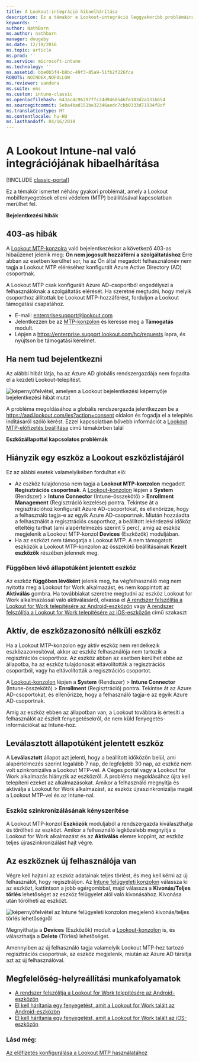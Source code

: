 ```yaml
---
title: A Lookout-integráció hibaelhárítása
description: Ez a témakör a Lookout-integráció leggyakoribb problémáinak hibaelhárítását ismerteti
keywords: ''
author: NathBarn
ms.author: nathbarn
manager: dougeby
ms.date: 12/19/2016
ms.topic: article
ms.prod: ''
ms.service: microsoft-intune
ms.technology: ''
ms.assetid: bbe0b5f4-b8bc-49f3-85a9-51fb2f226fca
ROBOTS: NOINDEX,NOFOLLOW
ms.reviewer: sandera
ms.suite: ems
ms.custom: intune-classic
ms.openlocfilehash: 643ac4c96297ffc24d9460546fe183d2a1316654
ms.sourcegitcommit: 5eba4bad151be32346aedc7cbb0333d71934f8cf
ms.translationtype: HT
ms.contentlocale: hu-HU
ms.lasthandoff: 04/16/2018
---
```

# <a name="troubleshoot-lookout-integration-with-intune"></a>A Lookout Intune-nal való integrációjának hibaelhárítása

[!INCLUDE [classic-portal](../includes/classic-portal.md)]

Ez a témakör ismertet néhány gyakori problémát, amely a Lookout mobilfenyegetések elleni védelem (MTP) beállításával kapcsolatban merülhet fel.

**Bejelentkezési hibák**

## <a name="403-errors"></a>403-as hibák
A [Lookout MTP-konzolra](https://aad.lookout.com) való bejelentkezéskor a következő 403-as hibaüzenet jelenik meg: **Ön nem jogosult hozzáférni a szolgáltatáshoz** Erre abban az esetben kerülhet sor, ha az Ön által megadott felhasználónév nem tagja a Lookout MTP eléréséhez konfigurált Azure Active Directory (AD) csoportnak.

A Lookout MTP csak konfigurált Azure AD-csoportból engedélyezi a felhasználóknak a szolgáltatás elérését. Ha szeretné megtudni, hogy melyik csoporthoz állítottak be Lookout MTP-hozzáférést, forduljon a Lookout támogatási csapatához.

* E-mail: enterprisesupport@lookout.com
* Jelentkezzen be az [MTP-konzolon](http://aad.lookout.com) és keresse meg a **Támogatás** modult.
* Lépjen a https://enterprise.support.lookout.com/hc/requests lapra, és nyújtson be támogatási kérelmet.

## <a name="unable-to-sign-in"></a>Ha nem tud bejelentkezni
Az alábbi hibát látja, ha az Azure AD globális rendszergazdája nem fogadta el a kezdeti Lookout-telepítést.

![képernyőfelvétel, amelyen a Lookout bejelentkezési képernyője bejelentkezési hibát mutat](../media/mtp/lookout-mtp-consent-not-accepted-error.png)

A probléma megoldásához a globális rendszergazda jelentkezzen be a https://aad.lookout.com/les?action=consent oldalon és fogadja el a telepítés indításáról szóló kérést. Ezzel kapcsolatban bővebb információt a [Lookout MTP-előfizetés beállítása](../deploy-use/setup-your-lookout-mtd-subscription.md) című témakörben talál

**Eszközállapottal kapcsolatos problémák**

## <a name="device-missing-from-lookout-device-list"></a>Hiányzik egy eszköz a Lookout eszközlistájáról

Ez az alábbi esetek valamelyikében fordulhat elő:
* Az eszköz tulajdonosa nem tagja a **Lookout MTP-konzolon** megadott **Regisztrációs csoportnak**.  A [Lookout-konzolon](http://aad.lookout.com) lépjen a **System** (Rendszer)  > **Intune Connector** (Intune-összekötő) > **Enrollment Management** (Regisztráció kezelése) pontra.  Tekintse át a regisztrációhoz konfigurált Azure AD-csoportokat, és ellenőrizze, hogy a felhasználó tagja-e az egyik Azure AD-csoportnak.  Miután hozzáadta a felhasználót a regisztrációs csoporthoz, a beállított lekérdezési időköz elteltéig tarthat (ami alapértelmezés szerint 5 perc), amíg az eszköz megjelenik a Lookout MTP-konzol **Devices** (Eszközök) moduljában.
* Ha az eszközt nem támogatja a Lookout MTP.  A nem támogatott eszközök a Lookout MTP-konzolon az összekötő beállításainak **Kezelt eszközök** részében jelennek meg.

### <a name="device-reported-as-pending"></a>**Függőben lévő** állapotúként jelentett eszköz

Az eszköz **függőben lévőként** jelenik meg, ha végfelhasználó még nem nyitotta meg a Lookout for Work alkalmazást, és nem koppintott az **Aktiválás** gombra. Ha továbbiakat szeretne megtudni az eszköz Lookout for Work alkalmazással való aktiválásáról, olvassa el [A rendszer felszólítja a Lookout for Work telepítésére az Android-eszközön](http://docs.microsoft.com/intune-user-help/you-are-prompted-to-install-lookout-for-work-android) vagy [A rendszer felszólítja a Lookout for Work telepítésére az iOS-eszközön](https://docs.microsoft.com/intune-user-help/you-are-prompted-to-install-lookout-for-work-ios) című szakaszt

## <a name="device-whos-active-but-has-no-device-id"></a>Aktív, de eszközazonosító nélküli eszköz
Ha a Lookout MTP-konzolon egy aktív eszköz nem rendelkezik eszközazonosítóval, akkor az eszköz felhasználója nem tartozik a regisztrációs csoporthoz. Az eszköz abban az esetben kerülhet ebbe az állapotba, ha az eszköz tulajdonosát eltávolították a regisztrációs csoportból, vagy ha eltávolították a regisztrációs csoportot.

A [Lookout-konzolon](http://aad.lookout.com) lépjen a **System** (Rendszer)  > **Intune Connector** (Intune-összekötő) > **Enrollment** (Regisztráció) pontra.  Tekintse át az Azure AD-csoportokat, és ellenőrizze, hogy a felhasználó tagja-e az egyik Azure AD-csoportnak.

Amíg az eszköz ebben az állapotban van, a Lookout továbbra is értesíti a felhasználót az észlelt fenyegetésekről, de nem küld fenyegetés-információkat az Intune-hoz.

## <a name="device-reported-as-disconnected"></a>**Leválasztott** állapotúként jelentett eszköz

A **Leválasztott** állapot azt jelenti, hogy a beállított időközön belül, ami alapértelmezés szerint legalább 7 nap, de legfeljebb 30 nap, az eszköz nem volt szinkronizálva a Lookout MTP-vel. A Céges portál vagy a Lookout for Work alkalmazás hiányzik az eszközről. A probléma megoldásához újra kell telepíteni ezeket az alkalmazásokat. Amikor a felhasználó megnyitja és aktiválja a Lookout for Work alkalmazást, az eszköz újraszinkronizálja magát a Lookout MTP-vel és az Intune-nal.

### <a name="forcing-a-device-sync"></a>Eszköz szinkronizálásának kényszerítése
A Lookout MTP-konzol **Eszközök** moduljából a rendszergazda kiválaszthatja és törölheti az eszközt.   Amikor a felhasználó legközelebb megnyitja a Lookout for Work alkalmazást és az **Aktiválás** elemre koppint, az eszköz teljes újraszinkronizálást hajt végre.

## <a name="device-has-a-new-user"></a>Az eszköznek új felhasználója van
Végre kell hajtani az eszköz adatainak teljes törlést, és meg kell kérni az új felhasználót, hogy regisztráljon.  Az [Intune felügyeleti konzolon](https://manage.microsoft.com) válassza ki az eszközt, kattintson a jobb egérgombbal, majd válassza a **Kivonás/Teljes törlés** lehetőséget az eszköz felügyelet alól való kivonásához. Kivonása után törölheti az eszközt.

![képernyőfelvétel az Intune felügyeleti konzolon megjelenő kivonás/teljes törlés lehetőségről](../media/mtp/mtp-retire-device-intune-console.png)

Megnyithatja a **Devices** (Eszközök) modult a [Lookout-konzolon](http://aad.lookout.com) is, és választhatja a **Delete** (Törlés) lehetőséget.

Amennyiben az új felhasználó tagja valamelyik Lookout MTP-hez tartozó regisztrációs csoportnak, az eszköz megjelenik, miután az Azure AD társítja azt az új felhasználóval.

## <a name="compliance-remediation-workflows"></a>Megfelelőség-helyreállítási munkafolyamatok
- [A rendszer felszólítja a Lookout for Work telepítésére az Android-eszközön]( http://docs.microsoft.com/intune-user-help/you-are-prompted-to-install-lookout-for-work-android)
- [El kell hárítania egy fenyegetést, amit a Lookout for Work talált az Android-eszközön](http://docs.microsoft.com/intune-user-help/you-need-to-resolve-a-threat-found-by-lookout-for-work-android)
- [El kell hárítania egy fenyegetést, amit a Lookout for Work talált az iOS-eszközön](https://docs.microsoft.com/intune-user-help/you-need-to-resolve-a-threat-found-by-lookout-for-work-ios)


### <a name="see-also"></a>Lásd még:
[Az előfizetés konfigurálása a Lookout MTP használatához](/intune-classic/deploy-use/set-up-your-subscription-with-lookout-mtp)
